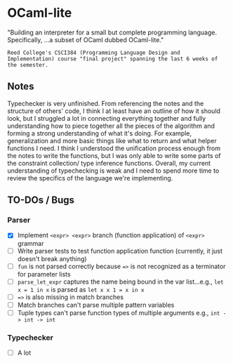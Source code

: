 # OCaml-lite

"Building an interpreter for a small but complete programming language. Specifically, ...a subset of OCaml dubbed OCaml-lite."

```Reed College's CSCI384 (Programming Language Design and Implementation) course "final project" spanning the last 6 weeks of the semester.```

## Notes
Typechecker is very unfinished. From referencing the notes and the structure of others' code, I think I at least have an outline of how it should look, but I struggled a lot in connecting everything together and fully understanding how to piece together all the pieces of the algorithm and forming a strong understanding of what it's doing. For example, generalization and more basic things like what to return and what helper functions I need. I think I understood the unification process enough from the notes to write the functions, but I was only able to write some parts of the constraint collection/ type inference functions. Overall, my current understanding of typechecking is weak and I need to spend more time to review the specifics of the language we're implementing.

## TO-DOs / Bugs
### Parser
- [x] Implement `<expr> <expr>` branch (function application) of `<expr>` grammar 
- [ ] Write parser tests to test function application function (currently, it just doesn't break anything)
- [ ] `fun` is not parsed correctly because `=>` is not recognized as a terminator for parameter lists
- [ ] `parse_let_expr` captures the name being bound in the var list...e.g., `let x = 1 in x` is parsed as `let x x 1 = x in x`
- [ ] `=>` is also missing in match branches
- [ ] Match branches can't parse multiple pattern variables
- [ ] Tuple types can't parse function types of multiple arguments e.g., `int -> int -> int`

### Typechecker
- [ ] A lot